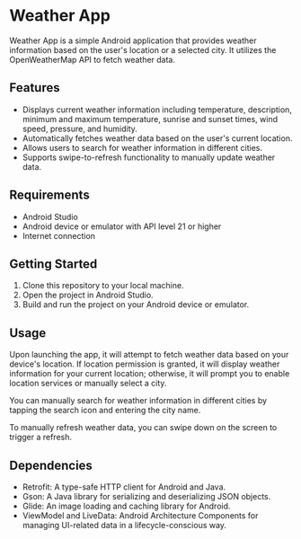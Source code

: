 # Weather App

Weather App is a simple Android application that provides weather information based on the user's location or a selected city. It utilizes the OpenWeatherMap API to fetch weather data.

## Features

- Displays current weather information including temperature, description, minimum and maximum temperature, sunrise and sunset times, wind speed, pressure, and humidity.
- Automatically fetches weather data based on the user's current location.
- Allows users to search for weather information in different cities.
- Supports swipe-to-refresh functionality to manually update weather data.

## Requirements

- Android Studio
- Android device or emulator with API level 21 or higher
- Internet connection

## Getting Started

1. Clone this repository to your local machine.
2. Open the project in Android Studio.
3. Build and run the project on your Android device or emulator.

## Usage

Upon launching the app, it will attempt to fetch weather data based on your device's location. If location permission is granted, it will display weather information for your current location; otherwise, it will prompt you to enable location services or manually select a city.

You can manually search for weather information in different cities by tapping the search icon and entering the city name.

To manually refresh weather data, you can swipe down on the screen to trigger a refresh.

## Dependencies

- Retrofit: A type-safe HTTP client for Android and Java.
- Gson: A Java library for serializing and deserializing JSON objects.
- Glide: An image loading and caching library for Android.
- ViewModel and LiveData: Android Architecture Components for managing UI-related data in a lifecycle-conscious way.

